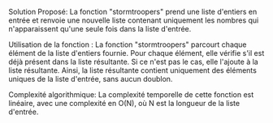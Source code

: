 Solution Proposé: La fonction "stormtroopers" prend une liste d'entiers en entrée et renvoie une nouvelle liste contenant uniquement les nombres qui n'apparaissent qu'une seule fois dans la liste d'entrée.

Utilisation de la fonction : La fonction "stormtroopers" parcourt chaque élément de la liste d'entiers fournie. Pour chaque élément, elle vérifie s'il est déjà présent dans la liste résultante. Si ce n'est pas le cas, elle l'ajoute à la liste résultante. Ainsi, la liste résultante contient uniquement des éléments uniques de la liste d'entrée, sans aucun doublon.

Complexité algorithmique: La complexité temporelle de cette fonction est linéaire, avec une complexité en O(N), où N est la longueur de la liste d'entrée.